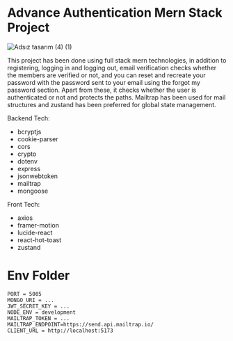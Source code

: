 # Advance Authentication Mern Stack Project

![Adsız tasarım (4) (1)](https://github.com/user-attachments/assets/c7a9f7f3-bcf5-462f-ab0f-28ce5805d112)

This project has been done using full stack mern technologies, in addition to registering, logging in and logging out, email verification checks whether the members are verified or not, and you can reset and recreate your password with the password sent to your email using the forgot my password section. Apart from these, it checks whether the user is authenticated or not and protects the paths. Mailtrap has been used for mail structures and zustand has been preferred for global state management.

Backend Tech:
-  bcryptjs
-  cookie-parser
-  cors
-  crypto
-  dotenv
-  express
-  jsonwebtoken
-  mailtrap
-  mongoose

Front Tech:
-  axios
-  framer-motion
-  lucide-react
-  react-hot-toast
-  zustand

# Env Folder

```
PORT = 5005
MONGO_URI = ...
JWT_SECRET_KEY = ...
NODE_ENV = development
MAILTRAP_TOKEN = ...
MAILTRAP_ENDPOINT=https://send.api.mailtrap.io/
CLIENT_URL = http://localhost:5173
```
